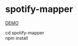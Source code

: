 # spotify-mapper

<a href="https://spotify-mapper.herokuapp.com/#">DEMO</a>

cd spotify-mapper <br>
npm install
